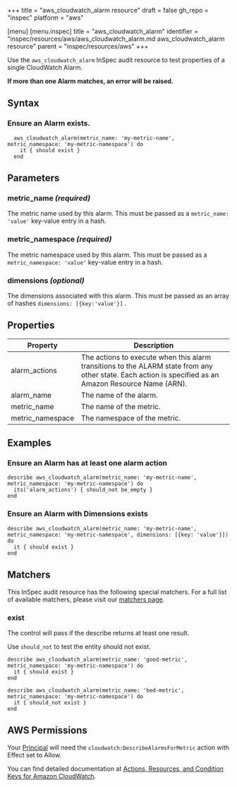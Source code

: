 +++
title = "aws_cloudwatch_alarm resource"
draft = false
gh_repo = "inspec"
platform = "aws"

[menu]
  [menu.inspec]
    title = "aws_cloudwatch_alarm"
    identifier = "inspec/resources/aws/aws_cloudwatch_alarm.md aws_cloudwatch_alarm resource"
    parent = "inspec/resources/aws"
+++

Use the `aws_cloudwatch_alarm` InSpec audit resource to test properties of a single CloudWatch Alarm.

**If more than one Alarm matches, an error will be raised.**

## Syntax

### Ensure an Alarm exists.

      aws_cloudwatch_alarm(metric_name: 'my-metric-name', metric_namespace: 'my-metric-namespace') do
        it { should exist }
      end

## Parameters

### metric_name _(required)_

The metric name used by this alarm. This must be passed as a `metric_name: 'value'` key-value entry in a hash.

### metric_namespace _(required)_

The metric namespace used by this alarm. This must be passed as a `metric_namespace: 'value'` key-value entry in a hash.

### dimensions _(optional)_

The dimensions associated with this alarm. This must be passed as an array of hashes `dimensions: [{key:'value'}]` .

## Properties

| Property         | Description                                                                                                                                            |
| ---------------- | ------------------------------------------------------------------------------------------------------------------------------------------------------ |
| alarm_actions    | The actions to execute when this alarm transitions to the ALARM state from any other state. Each action is specified as an Amazon Resource Name (ARN). |
| alarm_name       | The name of the alarm.                                                                                                                                 |
| metric_name      | The name of the metric.                                                                                                                                |
| metric_namespace | The namespace of the metric.                                                                                                                           |

## Examples

### Ensure an Alarm has at least one alarm action

    describe aws_cloudwatch_alarm(metric_name: 'my-metric-name', metric_namespace: 'my-metric-namespace') do
      its('alarm_actions') { should_not be_empty }
    end

### Ensure an Alarm with Dimensions exists

    describe aws_cloudwatch_alarm(metric_name: 'my-metric-name', metric_namespace: 'my-metric-namespace', dimensions: [{key: 'value'}]) do
      it { should exist }
    end

## Matchers

This InSpec audit resource has the following special matchers. For a full list of available matchers, please visit our [matchers page](/inspec/matchers/).

### exist

The control will pass if the describe returns at least one result.

Use `should_not` to test the entity should not exist.

    describe aws_cloudwatch_alarm(metric_name: 'good-metric', metric_namespace: 'my-metric-namespace') do
      it { should exist }
    end

    describe aws_cloudwatch_alarm(metric_name: 'bed-metric', metric_namespace: 'my-metric-namespace') do
      it { should_not exist }
    end

## AWS Permissions

Your [Principal](https://docs.aws.amazon.com/IAM/latest/UserGuide/intro-structure.html#intro-structure-principal) will need the `cloudwatch:DescribeAlarmsForMetric` action with Effect set to Allow.

You can find detailed documentation at [Actions, Resources, and Condition Keys for Amazon CloudWatch](https://docs.aws.amazon.com/IAM/latest/UserGuide/list_amazoncloudwatch.html).
